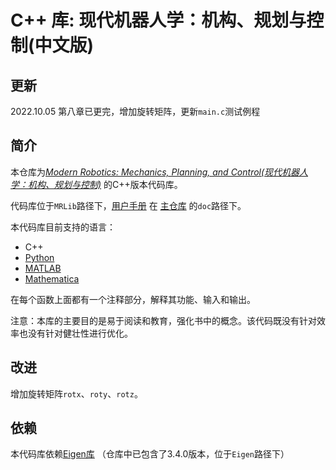 # C++ 库: 现代机器人学：机构、规划与控制(中文版)

## 更新

2022.10.05 第八章已更完，增加旋转矩阵，更新`main.c`测试例程

## 简介

本仓库为[_Modern Robotics: Mechanics, Planning, and Control(现代机器人学：机构、规划与控制)_](http://modernrobotics.org)  的C++版本代码库。

代码库位于`MRLib`路径下，[用户手册](https://github.com/NxRLab/ModernRobotics/blob/master/doc/MRlib.pdf) 在 [主仓库](https://github.com/NxRLab/ModernRobotics/) 的`doc`路径下。

本代码库目前支持的语言：

* C++
* [Python](https://github.com/NxRLab/ModernRobotics/tree/master/packages/Python)
* [MATLAB](https://github.com/NxRLab/ModernRobotics/tree/master/packages/Matlab)
* [Mathematica](https://github.com/NxRLab/ModernRobotics/tree/master/packages/Mathematica)

在每个函数上面都有一个注释部分，解释其功能、输入和输出。

注意：本库的主要目的是易于阅读和教育，强化书中的概念。该代码既没有针对效率也没有针对健壮性进行优化。

## 改进

增加旋转矩阵`rotx`、`roty`、`rotz`。

## 依赖

本代码库依赖[Eigen库](https://eigen.tuxfamily.org/index.php?title=Main_Page) （仓库中已包含了3.4.0版本，位于`Eigen`路径下）

